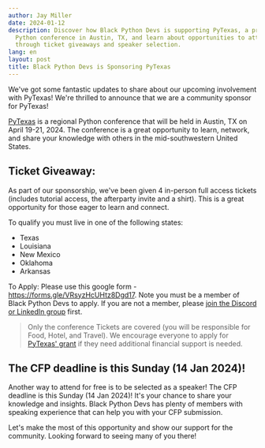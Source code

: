 ```yaml
---
author: Jay Miller
date: 2024-01-12
description: Discover how Black Python Devs is supporting PyTexas, a premier regional
  Python conference in Austin, TX, and learn about opportunities to attend for free
  through ticket giveaways and speaker selection.
lang: en
layout: post
title: Black Python Devs is Sponsoring PyTexas
---
```


We've got some fantastic updates to share about our upcoming involvement with PyTexas! We're thrilled to announce that we are a community sponsor for PyTexas!

[PyTexas](https://www.pytexas.org/2024/) is a regional Python conference that will be held in Austin, TX on April 19-21, 2024. The conference is a great opportunity to learn, network, and share your knowledge with others in the mid-southwestern United States.

## Ticket Giveaway:

As part of our sponsorship, we've been given 4 in-person full access tickets (includes tutorial access, the afterparty invite and a shirt). This is a great opportunity for those eager to learn and connect.

To qualify you must live in one of the following states:

- Texas
- Louisiana
- New Mexico
- Oklahoma
- Arkansas

To Apply: Please use this google form - https://forms.gle/VRsyzHcUHtz8Dgd17. Note you must be a member of Black Python Devs to apply. If you are not a member, please [join the Discord or LinkedIn group](https://blackpythondevs.github.io/community/) first.

> Only the conference Tickets are covered (you will be responsible for Food, Hotel, and Travel). We encourage everyone to apply for [PyTexas' grant](https://www.pytexas.org/2024/attend/#grants) if they need additional financial support is needed.

## The CFP deadline is this Sunday (14 Jan 2024)!

Another way to attend for free is to be selected as a speaker! The CFP deadline is this Sunday (14 Jan 2024)! It's your chance to share your knowledge and insights. Black Python Devs has plenty of members with speaking experience that can help you with your CFP submission.

Let's make the most of this opportunity and show our support for the community. Looking forward to seeing many of you there!
